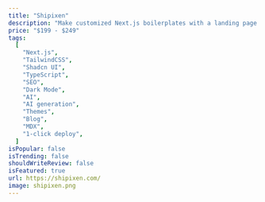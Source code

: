 ```yaml
---
title: "Shipixen"
description: "Make customized Next.js boilerplates with a landing page & blog, complete with your own branding, theme, and selected pages. Use BOILERSEARCH for 20% discount."
price: "$199 - $249"
tags:
  [
    "Next.js",
    "TailwindCSS",
    "Shadcn UI",
    "TypeScript",
    "SEO",
    "Dark Mode",
    "AI",
    "AI generation",
    "Themes",
    "Blog",
    "MDX",
    "1-click deploy",
  ]
isPopular: false
isTrending: false
shouldWriteReview: false
isFeatured: true
url: https://shipixen.com/
image: shipixen.png
---
```

